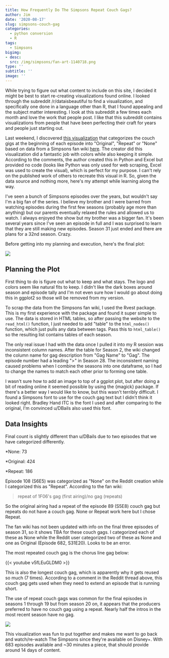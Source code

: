 ```yaml
---
title: How Frequently Do The Simpsons Repeat Couch Gags?
author: Jim
date: '2020-08-17'
slug: simpsons-couch-gag
categories:
  - python conversion
  - R
tags:
  - Simpsons
bigimg:
- desc: 
  src: /img/simpsons/fan-art-1140718.png
type: ''
subtitle: ''
image: ''
---
```


While trying to figure out what content to include on this site, I decided it might be best to start re-creating visualizations found online. I looked through the subreddit /r/dataisbeautiful to find a visualization, and specifically one done in a language other than R, that I found appealing and the subject matter interesting. I look at this subreddit a few times each month and love the work that people post. I like that this subreddit contains visualizations from people that have been perfecting their craft for years and people just starting out.

Last weekend, I discovered [this visualization](https://www.reddit.com/r/dataisbeautiful/comments/i6if4h/oc_the_simpsons_couch_gags/) that categorizes the couch gigs at the beginning of each episode into "Original", "Repeat" or "None" based on data from a Simpsons fan wiki [here](https://simpsons.fandom.com/wiki/List_of_couch_gags). The creator did this visualization did a fantastic job with colors while also keeping it simple. According to the comments, the author created this in Python and Excel but provided no code (looks like Python was only used for web scraping, Excel was used to create the visual), which is perfect for my purpose. I can't rely on the published work of others to recreate this visual in R. So, given the data source and nothing more, here's my attempt while learning along the way.

I've seen a bunch of Simpsons episodes over the years, but wouldn't say I'm a big fan of the series. I believe my brother and I were barred from watching episodes during the first few seasons (probably age more than anything) but our parents eventually relaxed the rules and allowed us to watch.  I always enjoyed the show but my brother was a bigger fan. It's been several years since I've seen an episode in full and I was surprised to learn that they are still making new episodes. Season 31 just ended and there are plans for a 32nd season. Crazy.

Before getting into my planning and execution, here's the final plot:

![](/img/simpsons/final_plot.png)

## Planning the Plot

First thing to do is figure out what to keep and what stays. The logo and colors seem like natural fits to keep. I didn't like the dark boxes around season and episode tally and I'm not even sure how I would go about doing this in ggplot2 so those will be removed from my version. 

To scrap the data from the Simpsons fan wiki, I used the Rvest package. This is my first experience with the package and found it super simple to use. The data is stored in HTML tables, so after passing the website to the ```read_html()``` function, I just needed to add "table" to the ```html_nodes()``` function, which just pulls any data between <table> tags. Pass this to ```html_table()``` so the resulting list contains tables of each season. 

The only real issue I had with the data once I pulled it into my R session was inconsistent column names. After the table for Season 2, the wiki changed the column name for gag description from "Gag Name" to "Gag". The episode number had a leading ">" in Season 28. The inconsistent naming caused problems when I combine the seasons into one dataframe, so I had to change the names to match each other prior to forming one table.

I wasn't sure how to add an image to top of a ggplot plot, but after doing a bit of reading online it seemed possible by using the {magick} package. If there's a better way I would like to know, but this wasn't terribly difficult. I found a Simpsons font to use for the couch gag text but I didn't think it looked right. Bradley Hand ITC is the font I used and after comparing to the original, I'm convinced u/DBails also used this font.

## Data Insights

Final count is slightly different than u/DBails due to two episodes that we have categorized differently.

*None: 73

*Original: 424

*Repeat: 186

Episode 108 (S6E5) was categorized as "None" on the Reddit creation while I categorized this as "Repeat". According to the fan wiki:

>repeat of 1F06's gag (first airing)/no gag (repeats)

So the original airing had a repeat of the episode 89 (S5E8) couch gag but repeats do not have a couch gag. None or Repeat work here but I chose Repeat.

The fan wiki has not been updated with info on the final three episodes of season 31, so it shows TBA for these couch gags. I categorized each of these as None while the Reddit user categorized two of these as None and one as Original (Episode 682, S31E20). Looks to be an error.

The most repeated couch gag is the chorus line gag below:

{{< youtube v5fLEuGLDM0 >}}


This is also the longest couch gag, which is apparently why it gets reused so much (7 times). According to a comment in the Reddit thread above, this couch gag gets used when they need to extend an episode that is running short.

The use of repeat couch gags was common for the final episodes in seasons 1 through 19 but from season 20 on, it appears that the producers preferred to have no couch gag using a repeat. Nearly half the intros in the most recent season have no gag.

![](/img/simpsons/percent_no_gag.png)

This visualization was fun to put together and makes me want to go back and watch/re-watch The Simpsons since they're available on Disney+. With 683 episodes available and ~30 minutes a piece, that should provide around 14 days of content. 
 
